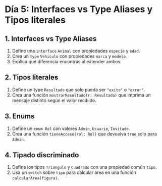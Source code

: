 # Día 5: Interfaces vs Type Aliases y Tipos literales

## 1. Interfaces vs Type Aliases

1.  Define una `interface` `Animal` con propiedades `especie` y `edad`.
2.  Crea un `type` `Vehiculo` con propiedades `marca` y `modelo`.
3.  Explica qué diferencia encontrás al extender ambos.

## 2. Tipos literales

1.  Define un type `Resultado` que solo pueda ser `"exito"` o `"error"`.
2.  Crea una función `mostrarResultado(r: Resultado)` que imprima un
    mensaje distinto según el valor recibido.

## 3. Enums

1.  Define un `enum Rol` con valores `Admin`, `Usuario`, `Invitado`.
2.  Crea una función `tieneAcceso(rol: Rol)` que devuelva `true` solo
    para `Admin`.

## 4. Tipado discriminado

1.  Define los tipos `Triangulo` y `Cuadrado` con una propiedad común
    `tipo`.
2.  Usa un `switch` sobre `tipo` para calcular área en una función
    `calcularArea(figura)`.